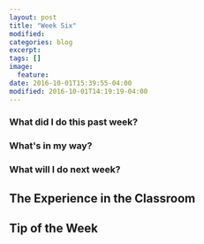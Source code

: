 ```yaml
---
layout: post
title: "Week Six"
modified:
categories: blog
excerpt:
tags: []
image:
  feature:
date: 2016-10-01T15:39:55-04:00
modified: 2016-10-01T14:19:19-04:00
---
```

### What did I do this past week?

### What's in my way?

### What will I do next week?

## The Experience in the Classroom

## Tip of the Week

